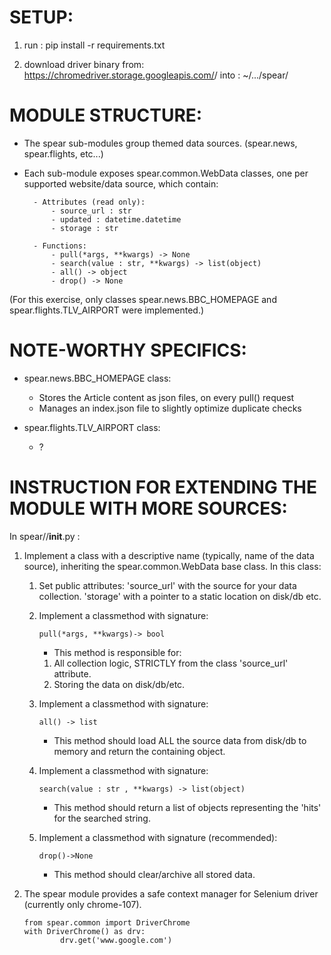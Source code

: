 SETUP:
======

1. run :
    pip install -r requirements.txt

2. 
    download driver binary from:
        https://chromedriver.storage.googleapis.com/<YOUR CHROME VERSION>/<YOUR OS VERSION>
    into :
        ~/.../spear/

MODULE STRUCTURE:
=================
- The spear sub-modules group themed data sources. (spear.news, spear.flights, etc...)
- Each sub-module exposes spear.common.WebData classes, one per supported website/data source, which contain:

        
        - Attributes (read only):
            - source_url : str 
            - updated : datetime.datetime 
            - storage : str
        
        - Functions:
            - pull(*args, **kwargs) -> None
            - search(value : str, **kwargs) -> list(object)
            - all() -> object 
            - drop() -> None

(For this exercise, only classes spear.news.BBC_HOMEPAGE and spear.flights.TLV_AIRPORT were implemented.)

NOTE-WORTHY SPECIFICS:
=====================
- spear.news.BBC_HOMEPAGE class:
    - Stores the Article content as json files, on every pull() request
    - Manages an index.json file to slightly optimize duplicate checks

- spear.flights.TLV_AIRPORT class:
    - ?

INSTRUCTION FOR EXTENDING THE MODULE WITH MORE SOURCES:
=======================================================
In spear/<data category>/__init__.py :

1. Implement a class with a descriptive name (typically, name of the data source), inheriting the spear.common.WebData base class.
    In this class:

    1.  Set public attributes:
         'source_url' with the source for your data collection.
         'storage' with a pointer to a static location on disk/db etc.

    2.  Implement a classmethod with signature:
    
        ```
        pull(*args, **kwargs)-> bool
        ```

        - This method is responsible for:
        1. All collection logic, STRICTLY from the class 'source_url' attribute.
        2. Storing the data on disk/db/etc.

    3. Implement a classmethod with signature:

        ```
        all() -> list
        ```

        - This method should load ALL the source data from disk/db to memory and return the containing object.
        
    4. Implement a classmethod with signature:
        ```
        search(value : str , **kwargs) -> list(object)
        ```
        - This method should return a list of objects representing the 'hits' for the searched string.
    
    5. Implement a classmethod with signature (recommended):
        ```
        drop()->None
        ```
        - This method should clear/archive all stored data.

2. The spear module provides a safe context manager for Selenium driver (currently only chrome-107). 

    ```
    from spear.common import DriverChrome
    with DriverChrome() as drv:
            drv.get('www.google.com')
    ```


